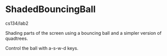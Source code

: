 ShadedBouncingBall
==================

cs134/lab2

Shading parts of the screen using a bouncing ball and a simpler version of quadtrees.

Control the ball with a-s-w-d keys.

